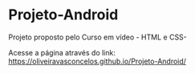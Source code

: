 # Projeto-Android

 Projeto proposto pelo Curso em vídeo - HTML e CSS-
 
Acesse a página através do link: https://oliveiravasconcelos.github.io/Projeto-Android/
